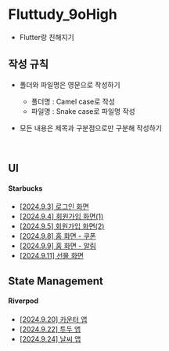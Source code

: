 # Fluttudy_9oHigh
* Flutter랑 친해지기

## 작성 규칙
* 폴더와 파일명은 영문으로 작성하기
  * 폴더명 : Camel case로 작성
  * 파일명 : Snake case로 파일명 작성

* 모든 내용은 제목과 구분점으로만 구분해 작성하기

<br>

## UI

#### Starbucks
* [[2024.9.3] 로그인 화면](https://github.com/fluttudy/fluttudy_9oHigh/blob/main/flutter_exercise/lib/ui/starbucks/documents/login/starbucks_login.md)
* [[2024.9.4] 회원가입 화면(1)](https://github.com/fluttudy/fluttudy_9oHigh/blob/main/flutter_exercise/lib/ui/starbucks/documents/signup/auth/starbucks_singup_auth.md)
* [[2024.9.5] 회원가입 화면(2)](https://github.com/fluttudy/fluttudy_9oHigh/blob/main/flutter_exercise/lib/ui/starbucks/documents/signup/account/starbucks_signup_account.md)
* [[2024.9.8] 홈 화면 - 쿠폰](https://github.com/fluttudy/fluttudy_9oHigh/blob/main/flutter_exercise/lib/ui/starbucks/documents/home/cupon/starbucks_home_cupon.md)
* [[2024.9.9] 홈 화면 - 알림](https://github.com/fluttudy/fluttudy_9oHigh/blob/main/flutter_exercise/lib/ui/starbucks/documents/home/notification/starbucks_home_notification.md)
* [[2024.9.11] 선물 화면](https://github.com/fluttudy/fluttudy_9oHigh/blob/main/flutter_exercise/lib/ui/starbucks/documents/home/gift/starbucks_home_gift.md)

## State Management

#### Riverpod
* [[2024.9.20] 카운터 앱](https://github.com/fluttudy/fluttudy_9oHigh/blob/main/flutter_exercise/lib/state_management/riverpod/counter_app/counter_app.md)
* [[2024.9.22] 투두 앱](https://github.com/fluttudy/fluttudy_9oHigh/blob/main/flutter_exercise/lib/state_management/riverpod/todo_app)
* [[2024.9.24] 날씨 앱](https://github.com/fluttudy/fluttudy_9oHigh/blob/main/flutter_exercise/lib/state_management/riverpod/weather_app/weather_app.md)